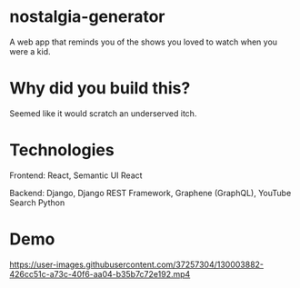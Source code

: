 # nostalgia-generator
A web app that reminds you of the shows you loved to watch when you were a kid.

# Why did you build this?
Seemed like it would scratch an underserved itch.

# Technologies
Frontend: React, Semantic UI React

Backend: Django, Django REST Framework, Graphene (GraphQL), YouTube Search Python

# Demo





https://user-images.githubusercontent.com/37257304/130003882-426cc51c-a73c-40f6-aa04-b35b7c72e192.mp4



